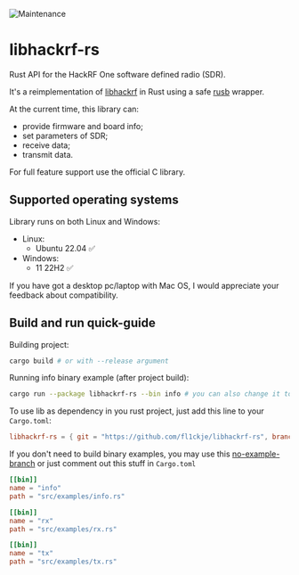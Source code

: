 ![Maintenance](https://img.shields.io/badge/maintenance-stable-green)

# libhackrf-rs
Rust API for the HackRF One software defined radio (SDR).

It's a reimplementation of [libhackrf] in Rust using a safe [rusb] wrapper.

At the current time, this library can:
* provide firmware and board info;
* set parameters of SDR;
* receive data;
* transmit data.

For full feature support use the official C library.

## Supported operating systems
Library runs on both Linux and Windows:
* Linux:
  - Ubuntu 22.04 :white_check_mark:
* Windows:
  - 11 22H2 :white_check_mark:

If you have got a desktop pc/laptop with Mac OS, I would appreciate your feedback about compatibility.

## Build and run quick-guide
Building project:
```sh
cargo build # or with --release argument
```
Running info binary example (after project build):
```sh
cargo run --package libhackrf-rs --bin info # you can also change it to rx or tx
```
To use lib as dependency in you rust project, just add this line to your `Cargo.toml`:
```toml
libhackrf-rs = { git = "https://github.com/fl1ckje/libhackrf-rs", branch = "master" }
```
If you don't need to build binary examples, you may use this [no-example-branch] or just comment out this stuff in `Cargo.toml`
```toml
[[bin]]
name = "info"
path = "src/examples/info.rs"

[[bin]]
name = "rx"
path = "src/examples/rx.rs"

[[bin]]
name = "tx"
path = "src/examples/tx.rs"
```

[rusb]: https://github.com/a1ien/rusb
[HackRF One]: https://greatscottgadgets.com/hackrf/one/
[libhackrf]: https://github.com/greatscottgadgets/hackrf/tree/master/host
[no-example-branch]: https://github.com/fl1ckje/libhackrf-rs/tree/no-examples
